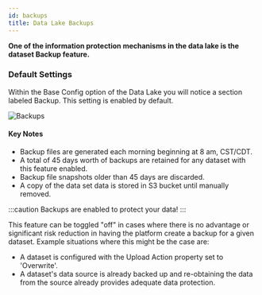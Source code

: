 ```yaml
---
id: backups
title: Data Lake Backups
---
```



 **One of the information protection mechanisms in the data lake is the dataset Backup feature.**

 ### Default Settings

 Within the Base Config option of the Data Lake you will notice a section labeled Backup. This setting is enabled by default.

![Backups](/img/features/backups.png)

 #### Key Notes
 
- Backup files are generated each morning beginning at 8 am, CST/CDT.
- A total of 45 days worth of backups are retained for any dataset with this feature enabled.
- Backup file snapshots older than 45 days are discarded.
- A copy of the data set data is stored in S3 bucket until manually removed.

:::caution
Backups are enabled to protect your data!
:::


This feature can be toggled "off" in cases where there is no advantage or significant risk reduction in having the platform create a backup for a given dataset. Example situations where this might be the case are:

- A dataset is configured with the Upload Action property set to 'Overwrite'.
- A dataset's data source is already backed up and re-obtaining the data from the source already provides adequate data protection.


